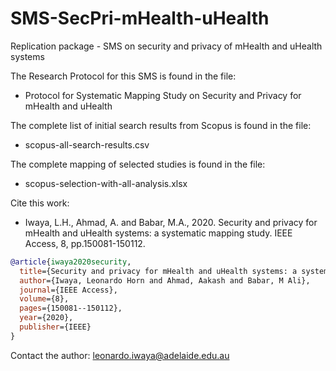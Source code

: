 # SMS-SecPri-mHealth-uHealth
Replication package - SMS on security and privacy of mHealth and uHealth systems

The Research Protocol for this SMS is found in the file:
- Protocol for Systematic Mapping Study on Security and Privacy for mHealth and uHealth

The complete list of initial search results from Scopus is found in the file:
- scopus-all-search-results.csv

The complete mapping of selected studies is found in the file:
- scopus-selection-with-all-analysis.xlsx

Cite this work:
- Iwaya, L.H., Ahmad, A. and Babar, M.A., 2020. Security and privacy for mHealth and uHealth systems: a systematic mapping study. IEEE Access, 8, pp.150081-150112.

```Bibtex
@article{iwaya2020security,
  title={Security and privacy for mHealth and uHealth systems: a systematic mapping study},
  author={Iwaya, Leonardo Horn and Ahmad, Aakash and Babar, M Ali},
  journal={IEEE Access},
  volume={8},
  pages={150081--150112},
  year={2020},
  publisher={IEEE}
}
```

Contact the author: leonardo.iwaya@adelaide.edu.au
